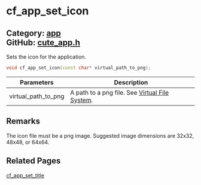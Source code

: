 [//]: # (This file is automatically generated by Cute Framework's docs parser.)
[//]: # (Do not edit this file by hand!)
[//]: # (See: https://github.com/RandyGaul/cute_framework/blob/master/samples/docs_parser.cpp)
[](../header.md ':include')

# cf_app_set_icon

Category: [app](/api_reference?id=app)  
GitHub: [cute_app.h](https://github.com/RandyGaul/cute_framework/blob/master/include/cute_app.h)  
---

Sets the icon for the application.

```cpp
void cf_app_set_icon(const char* virtual_path_to_png);
```

Parameters | Description
--- | ---
virtual_path_to_png | A path to a png file. See [Virtual File System](https://randygaul.github.io/cute_framework/#/topics/virtual_file_system).

## Remarks

The icon file must be a png image. Suggested image dimensions are 32x32, 48x48, or 64x64.

## Related Pages

[cf_app_set_title](/app/cf_app_set_title.md)  
